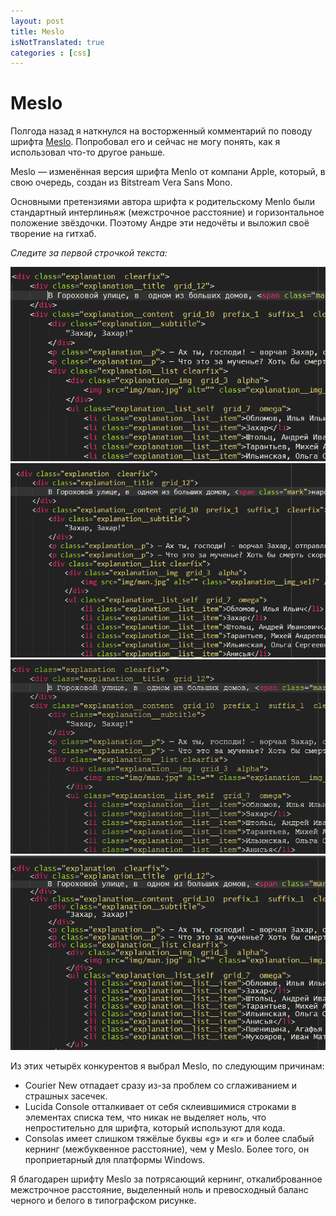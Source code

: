 ```yaml
---
layout: post
title: Meslo
isNotTranslated: true
categories : [css]
---
```


Meslo
============================

Полгода назад я наткнулся на восторженный комментарий по поводу шрифта [Meslo][1]. Попробовал его и сейчас не могу понять, как я использовал что-то другое раньше.

Meslo — изменённая версия шрифта Menlo от компани Apple, который, в свою очередь, создан из Bitstream Vera Sans Mono.

Основными претензиями автора шрифта к родительскому Menlo были стандартный интерлиньяж (межстрочное расстояние) и горизонтальное положение звёздочки. Поэтому Андре эти недочёты и выложил своё творение на гитхаб.  

*Cледите за первой строчкой текста:*

<div class="span10 neg-offset1">
    <div class="fotorama" data-width="100%" data-autoplay="3000" data-fullscreenIcon="true" >
        <img title="Meslo" src="../img/meslo-html-sample.png" alt="Meslo" />
        <img title="Consolas" src="../img/consolas-html-sample.png" alt="Consolas">
        <img title="Courier New" src="../img/courier-new-html-sample.png" alt="Courier New" />
        <img title="Lucida Console" src="../img/lucida-console-html-sample.png" alt="Lucida Console" />
    </div>
</div>

Из этих четырёх конкурентов я выбрал Meslo, по следующим причинам:

* Courier New отпадает сразу из-за проблем со сглаживанием и страшных засечек.
* Lucida Console отталкивает от себя склеившимися строками в элементах списка тем, что никак не выделяет ноль, что непростительно для шрифта, который используют для кода.
* Consolas имеет слишком тяжёлые буквы «g» и «r» и более слабый кернинг (межбуквенное расстояние), чем у Meslo. Более того, он проприетарный для платформы Windows.

Я благодарен шрифту Meslo за потрясающий кернинг, откалиброванное межстрочное расстояние, выделенный ноль и превосходный баланс черного и белого в типографском рисунке.



[1]: https://github.com/andreberg/Meslo-Font
